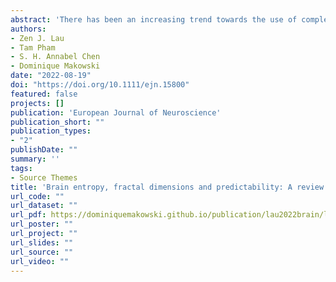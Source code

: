 ```yaml
---
abstract: 'There has been an increasing trend towards the use of complexity analysis in quantifying neural activity measured by electroencephalography (EEG) signals. On top of revealing complex neuronal processes of the brain that may not be possible with linear approaches, EEG complexity measures have also demonstrated their potential as biomarkers of psychopathology such as depression and schizophrenia. Unfortunately, the opacity of algorithms and descriptions originating from mathematical concepts have made it difficult to understand what complexity is and how to draw consistent conclusions when applied within psychology and neuropsychiatry research. In this review, we provide an overview and entry-level explanation of existing EEG complexity measures, which can be broadly categorized as measures of predictability and regularity. We then synthesize complexity findings across different areas of psychological science, namely, in consciousness research, mood and anxiety disorders, schizophrenia, neurodevelopmental and neurodegenerative disorders, as well as changes across the lifespan, while addressing some theoretical and methodological issues underlying the discrepancies in the data. Finally, we present important considerations when choosing and interpreting these metrics.'
authors:
- Zen J. Lau
- Tam Pham
- S. H. Annabel Chen
- Dominique Makowski
date: "2022-08-19"
doi: "https://doi.org/10.1111/ejn.15800"
featured: false
projects: []
publication: 'European Journal of Neuroscience'
publication_short: ""
publication_types:
- "2"
publishDate: ""
summary: ''
tags:
- Source Themes
title: 'Brain entropy, fractal dimensions and predictability: A review of complexity measures for EEG in healthy and neuropsychiatric populations'
url_code: ""
url_dataset: ""
url_pdf: https://dominiquemakowski.github.io/publication/lau2022brain/lau2022brain.pdf
url_poster: ""
url_project: ""
url_slides: ""
url_source: ""
url_video: ""
---
```

